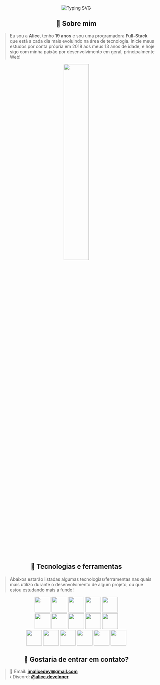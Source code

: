 <p align="center">
    <img src="https://readme-typing-svg.demolab.com?font=Fira+Code&pause=1000&color=F77DD8&center=true&vCenter=true&repeat=false&random=false&width=435&lines=%F0%9F%8C%BA+Ol%C3%A1%2C+seja+bem-vindo(a)!" alt="Typing SVG" />
</p>

<h2 align="center">🌹 Sobre mim</h2>

> Eu sou a **Alice**, tenho **19 anos** e sou uma programadora **Full-Stack** que está a cada dia mais evoluindo na área de tecnologia. Inicie meus estudos por conta própria em 2018 aos meus 13 anos de idade, e hoje sigo com minha paixão por desenvolvimento em geral, principalmente Web!

<div align="center">
    <img width="40%"src="https://github-readme-stats.vercel.app/api/top-langs/?username=alice-developer&layout=compact&theme=dracula"/>
</div>

<h2 align="center">🧰 Tecnologias e ferramentas</h2>

> Abaixos estarão listadas algumas tecnologias/ferramentas nas quais mais utilizo durante o desenvolvimento de algum projeto, ou que estou estudando mais a fundo!

<div align="center">
    <img width="50" src="https://raw.githubusercontent.com/onemarc/tech-icons/main/icons/html.svg">
    <img width="50" src="https://raw.githubusercontent.com/onemarc/tech-icons/main/icons/css.svg">
    <img width="50" src="https://raw.githubusercontent.com/onemarc/tech-icons/main/icons/javascript.svg">
    <img width="50" src="https://raw.githubusercontent.com/onemarc/tech-icons/main/icons/typescript.svg">
    <img width="50" src="https://raw.githubusercontent.com/onemarc/tech-icons/main/icons/nodejs-dark.svg">
</div>
<div align="center">
    <img width="50" src="https://raw.githubusercontent.com/onemarc/tech-icons/main/icons/react-dark.svg">
    <img width="50" src="https://raw.githubusercontent.com/onemarc/tech-icons/main/icons/nextjs-dark.svg">
    <img width="50" src="https://raw.githubusercontent.com/onemarc/tech-icons/main/icons/tailwindcss-dark.svg">
    <img width="50" src="https://raw.githubusercontent.com/onemarc/tech-icons/main/icons/mysql-dark.svg">
    <img width="50" src="https://raw.githubusercontent.com/onemarc/tech-icons/main/icons/sqllite.svg">
</div>
<div align="center">
    <img width="50" src="https://raw.githubusercontent.com/onemarc/tech-icons/main/icons/intellijidea-dark.svg">
    <img width="50" src="https://raw.githubusercontent.com/onemarc/tech-icons/main/icons/vscode-dark.svg">
    <img width="50" src="https://raw.githubusercontent.com/onemarc/tech-icons/main/icons/figma-dark.svg">
    <img width="50" src="https://raw.githubusercontent.com/onemarc/tech-icons/main/icons/windows.svg">
    <img width="50" src="https://raw.githubusercontent.com/onemarc/tech-icons/main/icons/github-dark.svg">
    <img width="50" src="https://raw.githubusercontent.com/onemarc/tech-icons/main/icons/git.svg">
</div>

<h2 align="center">🌷 Gostaria de entrar em contato?</h2>

> 📩 Email: <a href="mailto:imalicedev@gmail.com"><b>imalicedev@gmail.com</b></a><br>
> 📞 Discord: <a href="https://discord.com/users/1246891471551074428"><b>@alice.developer</b></a>
